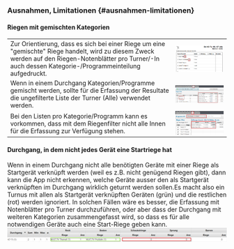 ### Ausnahmen, Limitationen {#ausnahmen-limitationen}

#### Riegen mit gemischten Kategorien
<table>
  <tr>
    <td>        
      Zur Orientierung, dass es sich bei einer Riege um eine "gemischte" Riege handelt, wird zu diesem Zweck werden auf den Riegen-Notenblätter pro Turner/-In auch dessen Kategorie-/Programmeinteilung aufgedruckt.
    </td>
    <td>
        <img align="right" src="../assets/gemischte-kategorien-issue.png">
    </td>
  <tr>
  <tr>
    <td>
      Wenn in einem Durchgang Kategorien/Programme gemischt werden, sollte für die Erfassung der Resultate die ungefilterte Liste der Turner (Alle) verwendet werden. 
    </td>
    <td>
      <img align="right" src="../assets/gemischte-kategorien-solution.png">
    </td>
  <tr>
  <tr>
    <td>
      Bei den Listen pro Kategorie/Programm kann es vorkommen, dass mit dem Riegenfilter nicht alle         Innen für die Erfassung zur Verfügung stehen.
    </td>
    <td>
      <img align="right" src="../assets/gemischte-kategorien-issue2.png">
    </td>
  <tr>
<table>

#### Durchgang, in dem nicht jedes Gerät eine Startriege hat
Wenn in einem Durchgang nicht alle benötigten Geräte mit einer Riege als Startgerät verknüpft werden (weil es z.B. nicht genügend Riegen gibt), dann kann die App nicht erkennen, welche Geräte ausser den als Startgerät verknüpften im Durchgang wirklich geturnt werden sollen.Es macht also ein Turnus mit allen als Startgerät verknüpften Geräten (grün) und die restlichen (rot) werden ignoriert. In solchen Fällen wäre es besser, die Erfassung mit Notenblätter pro Turner durchzuführen, oder aber dass der Durchgang mit weiteren Kategorien zusammengefasst wird, so dass es für alle notwendigen Geräte auch eine Start-Riege geben kann.
<br/>![](/assets/not-all-startgeraete-assigned-issue.png)
